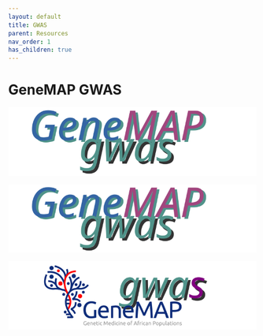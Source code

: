 ```yaml
---
layout: default
title: GWAS
parent: Resources
nav_order: 1
has_children: true
---
```


# GeneMAP GWAS 

![](/assets/img/genemap-gwas.svg)

<img src="/assets/img/genemap-gwas.svg">

<span align="right"><img src="../assets/img/genemap-gwas.svg"></span>
